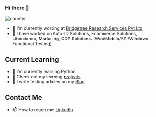 ### Hi there 👋

<!--
**srinivasskc/srinivasskc** is a ✨ _special_ ✨ repository because its `README.md` (this file) appears on your GitHub profile.
Here are some ideas to get you started:
-->

![counter](https://env7l9q0cv9xe6y.m.pipedream.net)


- 🔭 I’m currently working at [Bridgetree Research Services Pvt Ltd](https://www.bridgetree.com/)
- 🎁 I have worked on Auto-ID Solutions, Ecommerce Solutions, Lifescience, Marketing, CDP Solutions. (Web/Mobile/API/Windows - Functional Testing)

## Current Learning
- 🌱 I’m currently learning Python
- 📑 Check out my learning [projects](https://github.com/srinivasskc?tab=repositories)
- 👯 I write testing articles on my [Blog](https://testingeduindia.blogspot.com)

## Contact Me
- 📫 How to reach me: [LinkedIn](https://www.linkedin.com/in/srinivasskc/)

